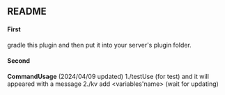 ## README
#### First
gradle this plugin and then put it into your server's plugin folder.
#### Second
**CommandUsage** (2024/04/09 updated)
1./testUse (for test) and it will appeared with a message
2./kv add <variables'name> <args> (wait for updating)
